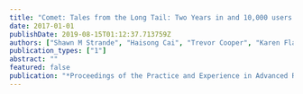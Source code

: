 ```yaml
---
title: "Comet: Tales from the Long Tail: Two Years in and 10,000 users later"
date: 2017-01-01
publishDate: 2019-08-15T01:12:37.713759Z
authors: ["Shawn M Strande", "Haisong Cai", "Trevor Cooper", "Karen Flammer", "Christopher Irving", "Gregor von Laszewski", "Amit Majumdar", "Dmistry Mishin", "Philip Papadopoulos", "Wayne Pfeiffer", " others"]
publication_types: ["1"]
abstract: ""
featured: false
publication: "*Proceedings of the Practice and Experience in Advanced Research Computing 2017 on Sustainability, Success and Impact*"
---
```


